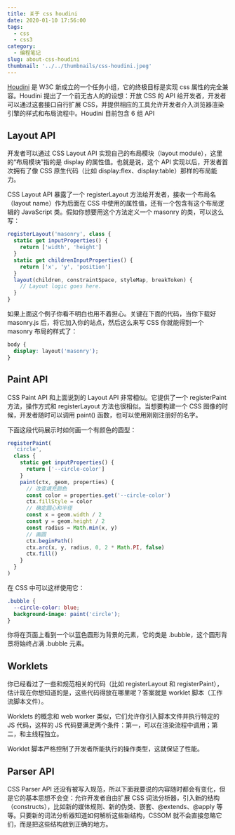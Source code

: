 ```yaml
---
title: 关于 css houdini
date: 2020-01-10 17:56:00
tags:
  - css
  - css3
category:
  - 编程笔记
slug: about-css-houdini
thumbnail: '../../thumbnails/css-houdini.jpeg'
---
```


[Houdini](https://github.com/CSSHoudini) 是 W3C 新成立的一个任务小组，它的终极目标是实现 css 属性的完全兼容。Houdini 提出了一个前无古人的的设想：开放 CSS 的 API 给开发者，开发者可以通过这套接口自行扩展 CSS，并提供相应的工具允许开发者介入浏览器渲染引擎的样式和布局流程中。Houdini 目前包含 6 组 API

## Layout API

开发者可以通过 CSS Layout API 实现自己的布局模块（layout module），这里的“布局模块”指的是 display 的属性值。也就是说，这个 API 实现以后，开发者首次拥有了像 CSS 原生代码（比如 display:flex、display:table）那样的布局能力。

CSS Layout API 暴露了一个 registerLayout 方法给开发者，接收一个布局名（layout name）作为后面在 CSS 中使用的属性值，还有一个包含有这个布局逻辑的 JavaScript 类。假如你想要用这个方法定义一个 masonry 的类，可以这么写：

```js
registerLayout('masonry', class {
  static get inputProperties() {
    return ['width', 'height']
  }
  static get childrenInputProperties() {
    return ['x', 'y', 'position']
  }
  layout(children, constraintSpace, styleMap, breakToken) {
    // Layout logic goes here.
  }
}
```

如果上面这个例子你看不明白也用不着担心。关键在下面的代码，当你下载好 masonry.js 后，将它加入你的站点，然后这么来写 CSS 你就能得到一个 masonry 布局的样式了：

```css
body {
  display: layout('masonry');
}
```

## Paint API

CSS Paint API 和上面说到的 Layout API 非常相似。它提供了一个 registerPaint 方法，操作方式和 registerLayout 方法也很相似。当想要构建一个 CSS 图像的时候，开发者随时可以调用 paint() 函数，也可以使用刚刚注册好的名字。

下面这段代码展示时如何画一个有颜色的圆型：

```js
registerPaint(
  'circle',
  class {
    static get inputProperties() {
      return ['--circle-color']
    }
    paint(ctx, geom, properties) {
      // 改变填充颜色
      const color = properties.get('--circle-color')
      ctx.fillStyle = color
      // 确定圆心和半径
      const x = geom.width / 2
      const y = geom.height / 2
      const radius = Math.min(x, y)
      // 画圆
      ctx.beginPath()
      ctx.arc(x, y, radius, 0, 2 * Math.PI, false)
      ctx.fill()
    }
  }
)
```

在 CSS 中可以这样使用它：

```css
.bubble {
  --circle-color: blue;
  background-image: paint('circle');
}
```

你将在页面上看到一个以蓝色圆形为背景的元素，它的类是 .bubble，这个圆形背景将始终占满 .bubble 元素。

## Worklets

你已经看过了一些和规范相关的代码（比如 registerLayout 和 registerPaint），估计现在你想知道的是，这些代码得放在哪里呢？答案就是 worklet 脚本（工作流脚本文件）。

Worklets 的概念和 web worker 类似，它们允许你引入脚本文件并执行特定的 JS 代码，这样的 JS 代码要满足两个条件：第一，可以在渲染流程中调用；第二，和主线程独立。

Worklet 脚本严格控制了开发者所能执行的操作类型，这就保证了性能。

## Parser API

CSS Parser API 还没有被写入规范，所以下面我要说的内容随时都会有变化，但是它的基本思想不会变：允许开发者自由扩展 CSS 词法分析器，引入新的结构（constructs），比如新的媒体规则、新的伪类、嵌套、@extends、@apply 等等。只要新的词法分析器知道如何解析这些新结构，CSSOM 就不会直接忽略它们，而是把这些结构放到正确的地方。
